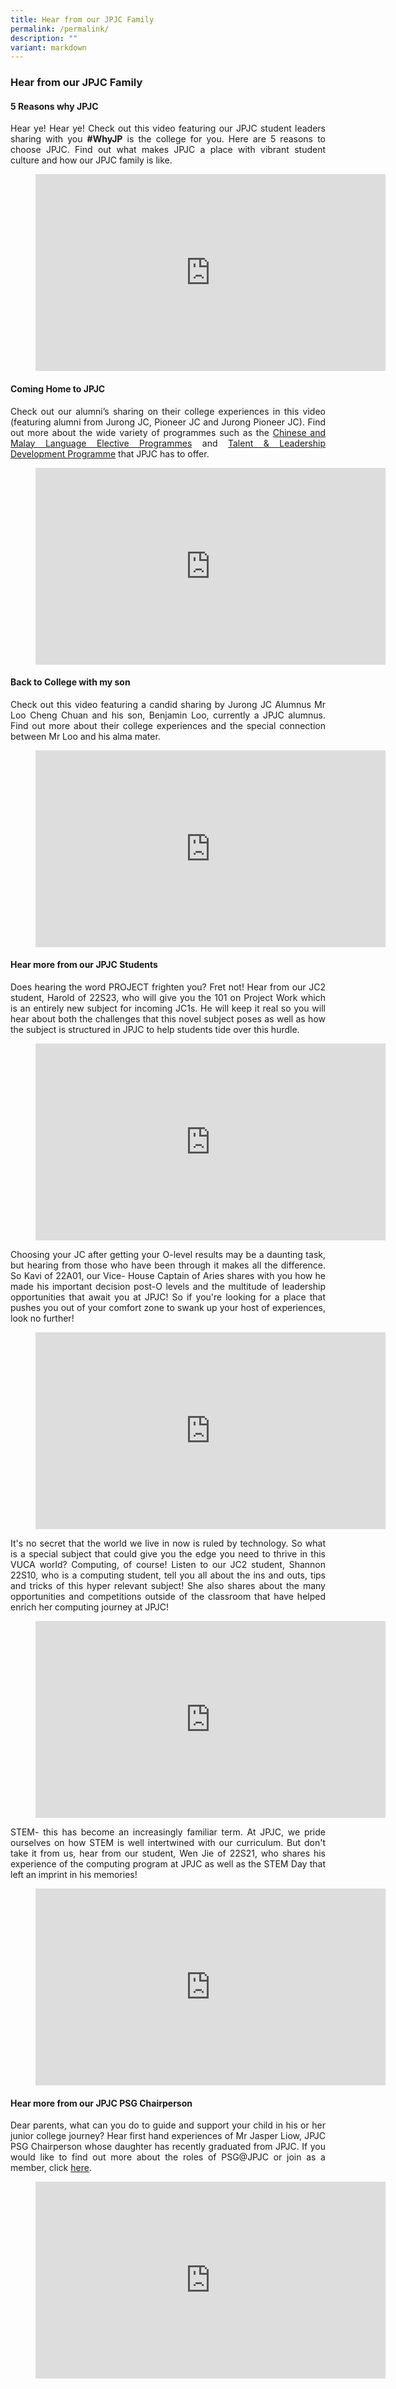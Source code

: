 ```yaml
---
title: Hear from our JPJC Family
permalink: /permalink/
description: ""
variant: markdown
---
```

<div align="justify">
<h3>Hear from our JPJC Family</h3>
<h4>5 Reasons why JPJC</h4>

<p>Hear ye! Hear ye! Check out this video featuring our JPJC student leaders sharing with you&nbsp;<strong>#WhyJP</strong> is the college for you. Here are 5 reasons to choose JPJC.&nbsp;Find out what makes JPJC a place with vibrant student culture and how our JPJC family is like.</p>


<figure><iframe width="560" height="315" src="https://www.youtube.com/embed/EGHvZ0HTAxk" title="#WhyJP Open House 2023 - 5 Reasons #WhyJP is the college for you" frameborder="0" allow="accelerometer; autoplay; clipboard-write; encrypted-media; gyroscope; picture-in-picture; web-share" allowfullscreen=""></iframe></figure>

<h4>Coming Home to JPJC</h4>
<p>
Check out our alumni’s sharing on their college experiences in this video (featuring alumni from Jurong JC, Pioneer JC and Jurong Pioneer JC). Find out more about the wide variety of programmes such as the <a href="/language-elective-programmes/">Chinese and Malay Language Elective Programmes</a> and <a href="/jpjc-experience/co-curriculum/talent-and-leadership/">Talent &amp; Leadership Development Programme</a> that JPJC has to offer.</p>

<figure>
<iframe width="560" height="315" src="https://www.youtube.com/embed/Z6eS5l-msTM" title="YouTube video player" frameborder="0" allow="accelerometer; autoplay; clipboard-write; encrypted-media; gyroscope; picture-in-picture; web-share" allowfullscreen=""></iframe></figure>

<h4>Back to College with my son</h4>
<p>
Check out this video featuring a candid sharing by Jurong JC Alumnus Mr Loo Cheng Chuan and his son, Benjamin Loo, currently a JPJC alumnus. Find out more about their college experiences and the special connection between Mr Loo and his alma mater.</p>
	
<figure>
<iframe width="560" height="315" src="https://www.youtube.com/embed/x73CzcX8wro" title="YouTube video player" frameborder="0" allow="accelerometer; autoplay; clipboard-write; encrypted-media; gyroscope; picture-in-picture; web-share" allowfullscreen=""></iframe></figure>

<h4>Hear more from our JPJC Students</h4>

<p>
Does hearing the word PROJECT frighten you? Fret not! Hear from our JC2 student, Harold of 22S23, who will give you the 101 on Project Work which is an entirely new subject for incoming JC1s. He will keep it real so you will hear about both the challenges that this novel subject poses as well as how the subject is structured in JPJC to help students tide over this hurdle.</p>

<figure>
<iframe width="560" height="315" src="https://www.youtube.com/embed/Nd33kGWOFVM" title="YouTube video player" frameborder="0" allow="accelerometer; autoplay; clipboard-write; encrypted-media; gyroscope; picture-in-picture; web-share" allowfullscreen=""></iframe></figure>

<p>
Choosing your JC after getting your O-level results may be a daunting task, but hearing from those who have been through it makes all the difference. So Kavi of 22A01, our Vice- House Captain of Aries shares with you how he made his important decision post-O levels and the multitude of leadership opportunities that await you at JPJC! So if you're looking for a place that pushes you out of your comfort zone to swank up your host of experiences, look no further!</p>

<figure>
<iframe width="560" height="315" src="https://www.youtube.com/embed/w3GEkxnJ2Ms" title="YouTube video player" frameborder="0" allow="accelerometer; autoplay; clipboard-write; encrypted-media; gyroscope; picture-in-picture; web-share" allowfullscreen=""></iframe></figure>

<p>
It's no secret that the world we live in now is ruled by technology. So what is a special subject that could give you the edge you need to thrive in this VUCA world? Computing, of course! Listen to our JC2 student, Shannon 22S10, who is a computing student, tell you all about the ins and outs, tips and tricks of this hyper relevant subject! She also shares about the many opportunities and competitions outside of the classroom that have helped enrich her computing journey at JPJC!</p>

<figure>
<iframe width="560" height="315" src="https://www.youtube.com/embed/B1I5YadNJVE" title="YouTube video player" frameborder="0" allow="accelerometer; autoplay; clipboard-write; encrypted-media; gyroscope; picture-in-picture; web-share" allowfullscreen=""></iframe></figure>

<p>
STEM- this has become an increasingly familiar term. At JPJC, we pride ourselves on how STEM is well intertwined with our curriculum. But don't take it from us, hear from our student, Wen Jie of 22S21, who shares his experience of the computing program at JPJC as well as the STEM Day that left an imprint in his memories!</p>

<figure>
<iframe width="560" height="315" src="https://www.youtube.com/embed/guaCK2zq78w" title="YouTube video player" frameborder="0" allow="accelerometer; autoplay; clipboard-write; encrypted-media; gyroscope; picture-in-picture; web-share" allowfullscreen=""></iframe></figure>

<h4>Hear more from our JPJC PSG Chairperson</h4>

<p>
Dear parents, what can you do to guide and support your child in his or her junior college journey? Hear first hand experiences of Mr Jasper Liow, JPJC PSG Chairperson whose daughter has recently graduated from JPJC. If you would like to find out more about the roles of PSG@JPJC or join as a member, click <a href="/partnerships/psg/">here</a>.

</p><figure>
<iframe width="560" height="315" src="https://www.youtube.com/embed/smwqTG9YA_w" title="YouTube video player" frameborder="0" allow="accelerometer; autoplay; clipboard-write; encrypted-media; gyroscope; picture-in-picture; web-share" allowfullscreen=""></iframe></figure></div>